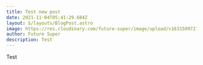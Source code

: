 ```yaml
---
title: Test new post
date: 2021-11-04T05:41:29.684Z
layout: $/layouts/BlogPost.astro
image: https://res.cloudinary.com/future-super/image/upload/v1631509721/BillboardTempe.png
author: Future Super
description: Test
---
```

Test